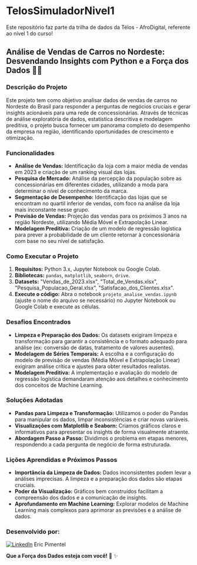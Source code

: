 # TelosSimuladorNivel1
Este repositório faz parte da trilha de dados da Télos - AfroDigital, referente ao nível 1 do curso!

## Análise de Vendas de Carros no Nordeste: Desvendando Insights com Python e a Força dos Dados 🚗💨

### Descrição do Projeto

Este projeto tem como objetivo analisar dados de vendas de carros no Nordeste do Brasil para responder a perguntas de negócios cruciais e gerar insights acionáveis para uma rede de concessionárias. Através de técnicas de análise exploratória de dados, estatística descritiva e modelagem preditiva, o projeto busca fornecer um panorama completo do desempenho da empresa na região, identificando oportunidades de crescimento e otimização. 

### Funcionalidades

- **Análise de Vendas:** Identificação da loja com a maior média de vendas em 2023 e criação de um ranking visual das lojas.
- **Pesquisa de Mercado:** Análise da percepção da população sobre as concessionárias em diferentes cidades, utilizando a moda para determinar o nível de conhecimento da marca.
- **Segmentação de Desempenho:**  Identificação das lojas que se encontram no quartil inferior de vendas, com foco na análise da loja mais inconstante nesse grupo.
- **Previsão de Vendas:** Projeção das vendas para os próximos 3 anos na região Nordeste, utilizando Média Móvel e Extrapolação Linear.
- **Modelagem Preditiva:** Criação de um modelo de regressão logística para prever a probabilidade de um cliente retornar à concessionária com base no seu nível de satisfação.

### Como Executar o Projeto

1. **Requisitos:** Python 3.x, Jupyter Notebook ou Google Colab.
2. **Bibliotecas:**  `pandas`, `matplotlib`, `seaborn`, `drive`.
3. **Datasets:**  "Vendas_de_2023.xlsx", "Total_de_Vendas.xlsx", "Pesquisa_Populacao_Geral.xlsx", "Satisfacao_dos_Clientes.xlsx".
4. **Execute o código:** Abra o notebook `projeto_analise_vendas.ipynb` (ajuste o nome do arquivo se necessário) no Jupyter Notebook ou Google Colab e execute as células.

### Desafios Encontrados

- **Limpeza e Preparação dos Dados:** Os datasets exigiram limpeza e transformação para garantir a consistência e o formato adequado para análise (ex: conversão de datas, tratamento de valores ausentes).
- **Modelagem de Séries Temporais:** A escolha e a configuração do modelo de previsão de vendas (Média Móvel e Extrapolação Linear) exigiram análise crítica e ajustes para obter resultados realistas.
- **Modelagem Preditiva:**  A implementação e avaliação do modelo de regressão logística demandaram atenção aos detalhes e conhecimento dos conceitos de Machine Learning.

### Soluções Adotadas

- **Pandas para Limpeza e Transformação:**  Utilizamos o poder do Pandas para manipular os dados, limpar inconsistências e criar novas variáveis.
- **Visualizações com Matplotlib e Seaborn:** Criamos gráficos claros e informativos para apresentar os insights de forma visualmente atraente.
- **Abordagem Passo a Passo:**  Dividimos o problema em etapas menores, respondendo a cada pergunta de negócio de forma estruturada.

### Lições Aprendidas e Próximos Passos

- **Importância da Limpeza de Dados:**  Dados inconsistentes podem levar a análises imprecisas. A limpeza e a preparação dos dados são etapas cruciais.
- **Poder da Visualização:**  Gráficos bem construídos facilitam a compreensão dos dados e a comunicação de insights.
- **Aprofundamento em Machine Learning:** Explorar modelos de Machine Learning mais complexos para aprimorar as previsões e a análise de dados.

### Desenvolvido por:

[![LinkedIn](https://img.shields.io/badge/LinkedIn-0077B5?style=for-the-badge&logo=linkedin&logoColor=white)](https://www.linkedin.com/in/eric-np-santos/) Eric Pimentel 

**Que a Força dos Dados esteja com você!** 🚀 ✨ 

